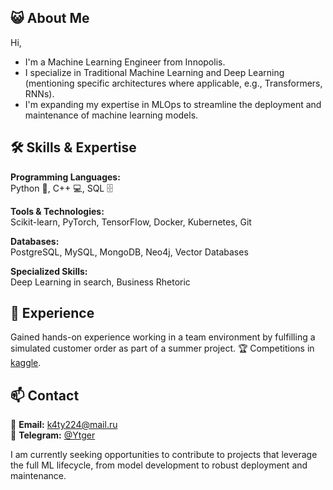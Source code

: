 ## 😺 About Me
Hi, 
- I'm a Machine Learning Engineer from Innopolis.
- I specialize in Traditional Machine Learning and Deep Learning (mentioning specific architectures where applicable, e.g., Transformers, RNNs).
- I'm expanding my expertise in MLOps to streamline the deployment and maintenance of machine learning models.

## 🛠️ Skills & Expertise
**Programming Languages:**  
Python 🐍, C++ :computer:, SQL 🗄️  

**Tools & Technologies:**  
Scikit-learn, PyTorch, TensorFlow, Docker, Kubernetes, Git  

**Databases:**  
PostgreSQL, MySQL, MongoDB, Neo4j, Vector Databases  

**Specialized Skills:**  
Deep Learning in search, Business Rhetoric

## 💼 Experience
Gained hands-on experience working in a team environment by fulfilling a simulated customer order as part of a summer project. 🏆
Competitions in [kaggle](https://www.kaggle.com/andreizhdanov).

## 📫 Contact
📧 **Email:** k4ty224@mail.ru  
🤖 **Telegram:** [@Ytger](https://t.me/Ytger)  

I am currently seeking opportunities to contribute to projects that leverage the full ML lifecycle, from model development to robust deployment and maintenance.
